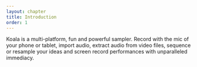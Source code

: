 ```yaml
---
layout: chapter
title: Introduction
order: 1
---
```


Koala is a multi-platform, fun and powerful sampler. Record with the mic of your phone or tablet, import audio, extract audio from video files, sequence or resample your ideas and screen record performances with unparalleled immediacy.
